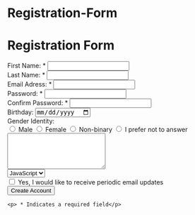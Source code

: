 # Registration-Form
<!DOCTYPE html>
<html lang="en">
<head>
    <meta charset="UTF-8">
    <meta http-equiv="X-UA-Compatible" content="IE=edge">
    <meta name="viewport" content="width=device-width, initial-scale=1.0">
    <title>Registration Form</title>
</head>
<body>
    <h1> Registration Form</h1>
    <form action="/process" method="post">
    <div>
        <label>First Name: * </label>
        <input type="text" name= "name">
    </div>
    <div>
        <label> Last Name: *</label>
        <input type="text" name= "name">
    </div>
    <div>
        <label>Email Adress: *</label>
        <input type= "text" name= "email">
    </div>
    <div> 
        <label> Password: *</label>
        <input type="password" name= "password">
    </div>
    <div> 
        <label> Confirm Password: *</label>
        <input type="password" name="password">
    </div>
    <div>
        <label> Birthday:</label>
        <input type="date" name="dob">
    </div>
    <div> 
        <label>Gender Identity:</label>
    </div>
    <div>
        <input type="radio" id="male" name="gender" value="male">
        <label for= "male">Male</label>
        <input type="radio" id="female" name="gender" value="female">
        <label for= "female">Female</label>
        <input type="radio" id="non" name="gender" value="non">
        <label for= "non">Non-binary</label>
        <input type="radio" id="prefer" name="gender" value="prefer">
        <label for= "prefer">I prefer not to answer</label>
    </div>
    <div> 
        <textarea name="comment" cols="25" rows="5">
        </textarea>
    </div> 
    <div>
    <select name="codelang">
        <option>JavaScript</option>
        <option>HTML</option>
        <option>Python</option>
        <option>CSS</option>
        <option>MERN</option>
    </select>
    </div>
    <div>
        <input type="checkbox" name="yes" id="yes">
        <label for="yes">Yes, I would like to receive periodic email updates</label>
    </div>
    <div>
        <input type="submit" value="Create Account">
    </div>
    </form>

    <p> * Indicates a required field</p>
</body>
</html>
